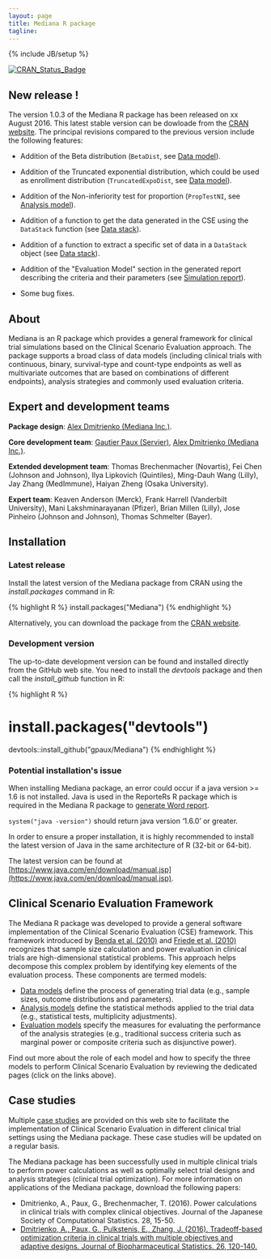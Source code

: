 ```yaml
---
layout: page
title: Mediana R package
tagline:
---
```

{% include JB/setup %}

[![CRAN_Status_Badge](http://www.r-pkg.org/badges/version/Mediana)](http://cran.r-project.org/package=Mediana)

## New release !

The version 1.0.3 of the Mediana R package has been released on xx August 2016. This latest stable version can be dowloade from the [CRAN website](https://cran.r-project.org/web/packages/Mediana/index.html). The principal revisions compared to the previous version include the following features:

- Addition of the Beta distribution (`BetaDist`, see [Data model](DataModel.html#OutcomeDistobject)).

- Addition of the Truncated exponential distribution, which could be used as enrollment distribution (`TruncatedExpoDist`, see [Data model](DataModel.html#OutcomeDistobject)).

- Addition of the Non-inferiority test for proportion (`PropTestNI`, see [Analysis model](AnalysisModel.html#Testobject)).

- Addition of a function to get the data generated in the CSE using the `DataStack` function (see [Data stack](DataStack.html)).

- Addition of a function to extract a specific set of data in a `DataStack` object (see [Data stack](DataStack.html#ExtractDataStack)).

- Addition of the "Evaluation Model" section in the generated report describing the criteria and their parameters (see [Simulation report](Reporting.html#Description18)).

- Some bug fixes.

## About

Mediana is an R package which provides a general framework for clinical trial simulations based on the Clinical Scenario Evaluation approach. The package supports a broad class of data models (including clinical trials with continuous, binary, survival-type and count-type endpoints as well as multivariate outcomes that are based on combinations of different endpoints), analysis strategies and commonly used evaluation criteria.

## Expert and development teams

**Package design**: [Alex Dmitrienko (Mediana Inc.)](http://www.medianainc.com/).

**Core development team**: [Gautier Paux (Servier)](http://www.linkedin.com/in/pauxgautier), [Alex Dmitrienko (Mediana Inc.)](http://www.medianainc.com/).

**Extended development team**: Thomas Brechenmacher (Novartis), Fei Chen (Johnson and Johnson), Ilya Lipkovich (Quintiles), Ming-Dauh Wang (Lilly), Jay Zhang (MedImmune), Haiyan Zheng (Osaka University).

**Expert team**: Keaven Anderson (Merck), Frank Harrell (Vanderbilt University), Mani Lakshminarayanan (Pfizer), Brian Millen (Lilly), Jose Pinheiro (Johnson and Johnson), Thomas Schmelter (Bayer).

## Installation

### Latest release

Install the latest version of the Mediana package from CRAN using the *install.packages* command in R:

{% highlight R %}
install.packages("Mediana")
{% endhighlight %}

Alternatively, you can download the package from the [CRAN website](https://cran.r-project.org/web/packages/Mediana/index.html).

### Development version

The up-to-date development version can be found and installed directly from the GitHub web site. You need to install the *devtools* package and then call the *install_github* function in R:

{% highlight R %}
# install.packages("devtools")
devtools::install_github("gpaux/Mediana")
{% endhighlight %}

### Potential installation's issue

When installing Mediana package, an error could occur if a java version >= 1.6 is not installed. Java is used in the ReporteRs R package which is required in the Mediana R package to [generate Word report](Reporting.html). 

`system("java -version")` should return java version ‘1.6.0’ or greater.

In order to ensure a proper installation, it is highly recommended to install the latest version of Java in the same architecture of R (32-bit or 64-bit). 

The latest version can be found at [https://www.java.com/en/download/manual.jsp](https://www.java.com/en/download/manual.jsp).

## Clinical Scenario Evaluation Framework

The Mediana R package was developed to provide a general software implementation of the Clinical Scenario Evaluation (CSE) framework. This framework introduced by [Benda et al. (2010)](http://dij.sagepub.com/content/44/3/299.abstract) and [Friede et al. (2010)](http://dij.sagepub.com/content/44/6/713.abstract) recognizes that sample size calculation and power evaluation in clinical trials are high-dimensional statistical problems. This approach helps decompose this complex problem by identifying key elements of the evaluation process. These components are termed models:

- [Data models](DataModel.html) define the process of generating trial data (e.g., sample sizes,  outcome distributions and parameters).
- [Analysis models](AnalysisModel.html) define the statistical methods applied to the trial data (e.g., statistical tests, multiplicity adjustments).
- [Evaluation models](EvaluationModel.html) specify the measures for evaluating the performance of the analysis strategies (e.g., traditional success criteria such as marginal power or composite criteria such as disjunctive power).

Find out more about the role of each model and how to specify the three models to perform Clinical Scenario Evaluation by reviewing the dedicated pages (click on the links above).

## Case studies

Multiple [case studies](CaseStudies.html) are provided on this web site to facilitate the implementation of Clinical Scenario Evaluation in different clinical trial settings using the Mediana package. These case studies will be updated on a regular basis. 

The Mediana package has been successfully used in multiple clinical trials to perform power calculations as well as optimally select trial designs and analysis strategies (clinical trial optimization). For more information on applications of the Mediana package, download the following papers:

- Dmitrienko, A., Paux, G., Brechenmacher, T. (2016). Power calculations in clinical trials with complex clinical objectives. Journal of the Japanese Society of Computational Statistics. 28, 15-50.
- [Dmitrienko, A., Paux, G., Pulkstenis, E., Zhang, J. (2016). Tradeoff-based optimization criteria in clinical trials with multiple objectives and adaptive designs. Journal of Biopharmaceutical Statistics. 26, 120-140.](http://www.tandfonline.com/doi/abs/10.1080/10543406.2015.1092032?journalCode=lbps20)

